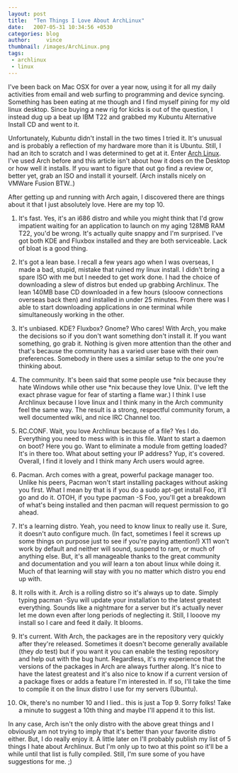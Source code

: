 ```yaml
---
layout: post
title:  "Ten Things I Love About ArchLinux"
date:   2007-05-31 10:34:56 +0530
categories: blog
author:     vince
thumbnail: /images/ArchLinux.png
tags:
 - archlinux
 - linux
---
```


I've been back on Mac OSX for over a year now, using it for all my daily activities from email and web surfing to programming and device syncing. Something has been eating at me though and I find myself pining for my old linux desktop. Since buying a new rig for kicks is out of the question, I instead dug up a beat up IBM T22 and grabbed my Kubuntu Alternative Install CD and went to it.

Unfortunately, Kubuntu didn't install in the two times I tried it. It's unusual and is probably a reflection of my hardware more than it is Ubuntu. Still, I had an itch to scratch and I was determined to get at it. Enter [Arch Linux](https://www.archlinux.org/). I've used Arch before and this article isn't about how it does on the Desktop or how well it installs. If you want to figure that out go find a review or, better yet, grab an ISO and install it yourself. (Arch installs nicely on VMWare Fusion BTW..)

After getting up and running with Arch again, I discovered there are things about it that I just absolutely love. Here are my top 10.


1.    It's fast. Yes, it's an i686 distro and while you might think that I'd grow impatient waiting for an application to launch on my aging 128MB RAM T22, you'd be wrong. It's actually quite snappy and I'm surprised. I've got both KDE and Fluxbox installed and they are both serviceable. Lack of bloat is a good thing.

2.    It's got a lean base. I recall a few years ago when I was overseas, I made a bad, stupid, mistake that ruined my linux install. I didn't bring a spare ISO with me but I needed to get work done. I had the choice of downloading a slew of distros but ended up grabbing Archlinux. The lean 140MB base CD downloaded in a few hours (slooow connections overseas back then) and installed in under 25 minutes. From there was I able to start downloading applications in one terminal while simultaneously working in the other.

3.    It's unbiased. KDE? Fluxbox? Gnome? Who cares! With Arch, you make the decisions so if you don't want something don't install it. If you want something, go grab it. Nothing is given more attention than the other and that's because the community has a varied user base with their own preferences. Somebody in there uses a similar setup to the one you're thinking about.

4.    The community. It's been said that some people use *nix because they hate Windows while other use *nix because they love Unix. (I've left the exact phrase vague for fear of starting a flame war.) I think I use Archlinux because I love linux and I think many in the Arch community feel the same way. The result is a strong, respectful community forum, a well documented wiki, and nice IRC Channel too.

5.    RC.CONF. Wait, you love Archlinux because of a file? Yes I do. Everything you need to mess with is in this file. Want to start a daemon on boot? Here you go. Want to eliminate a module from getting loaded? It's in there too. What about setting your IP address? Yup, it's covered. Overall, I find it lovely and I think many Arch users would agree.

6.    Pacman. Arch comes with a great, powerful package manager too. Unlike his peers, Pacman won't start installing packages without asking you first. What I mean by that is if you do a sudo apt-get install Foo, it'll go and do it. OTOH, if you type pacman -S Foo, you'll get a breakdown of what's being installed and then pacman will request permission to go ahead.

7.    It's a learning distro. Yeah, you need to know linux to really use it. Sure, it doesn't auto configure much. (In fact, sometimes I feel it screws up some things on purpose just to see if you're paying attention!) X11 won't work by default and neither will sound, suspend to ram, or much of anything else. But, it's all manageable thanks to the great community and documentation and you *will* learn a ton about linux while doing it. Much of that learning will stay with you no matter which distro you end up with.

8.    It rolls with it. Arch is a rolling distro so it's always up to date. Simply typing pacman -Syu will update your installation to the latest greatest everything. Sounds like a nightmare for a server but it's actually never let me down even after long periods of neglecting it. Still, I looove my install so I care and feed it daily. It blooms.

9.    It's current. With Arch, the packages are in the repository very quickly after they're released. Sometimes it doesn't become generally available (they *do* test) but if you want it you can enable the testing repository and help out with the bug hunt. Regardless, it's my experience that the versions of the packages in Arch are always further along. It's nice to have the latest greatest and it's also nice to know if a current version of a package fixes or adds a feature I'm interested in. If so, I'll take the time to compile it on the linux distro I use for my servers (Ubuntu).

10.    Ok, there's no number 10 and I lied.. this is just a Top 9. Sorry folks! Take a minute to suggest a 10th thing and maybe I'll append it to this list.

In any case, Arch isn't the only distro with the above great things and I obviously am not trying to imply that it's better than your favorite distro either. But, I do really enjoy it. A little later on I'll probably publish my list of 5 things I hate about Archlinux. But I'm only up to two at this point so it'll be a while until that list is fully compiled. Still, I'm sure some of you have suggestions for me. ;)
